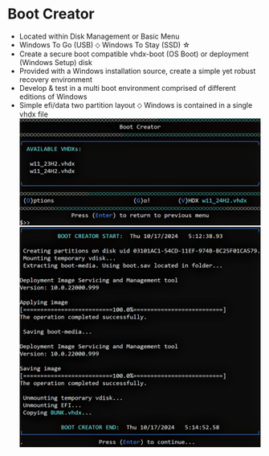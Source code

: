 # Boot Creator
- Located within Disk Management or Basic Menu
- Windows To Go (USB) ⬦ Windows To Stay (SSD) ☆
- Create a secure boot compatible vhdx-boot (OS Boot) or deployment (Windows Setup) disk
- Provided with a Windows installation source, create a simple yet robust recovery environment
- Develop & test in a multi boot environment comprised of different editions of Windows
- Simple efi/data two partition layout ⬦ Windows is contained in a single vhdx file
![Alt text](https://raw.githubusercontent.com/joshuacline/documentation/main/windick/png/bootcreator.png "bootcreator")
![Alt text](https://raw.githubusercontent.com/joshuacline/documentation/main/windick/png/bootcreatorlog.png "bootcreatorlog")
